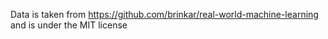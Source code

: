 Data is taken from https://github.com/brinkar/real-world-machine-learning and is under the MIT license